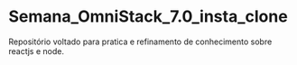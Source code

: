 # Semana_OmniStack_7.0_insta_clone
Repositório voltado para pratica e refinamento de conhecimento sobre reactjs e node.
